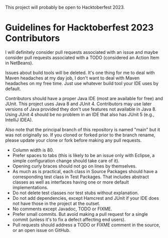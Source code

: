 This project will probably be open to Hacktoberfest 2023.

# Guidelines for Hacktoberfest 2023 Contributors

I will definitely consider pull requests associated with an issue and maybe 
consider pull requests associated with a TODO (considered an Action Item in 
NetBeans).

Issues about build tools will be deleted. It's one thing for me to deal with 
Maven headaches at my day job, I don't want to deal with Maven headaches on my 
free time. Just use whatever build tool your IDE uses by default.

Contributors should have a proper Java IDE (most are available for free) and 
JUnit. This project uses Java 8 and JUnit 4. Contributors may use later versions 
of Java provided they don't use features not available in Java 8. Using JUnit 4 
should be no problem in an IDE that also has JUnit 5 (e.g., IntelliJ IDEA).

Also note that the principal branch of this repository is named "main" but it 
was not originally so. If you cloned or forked prior to the branch rename, 
please update your clone or fork before making any pull requests.

* Column width is 80.
* Prefer spaces to tabs (this is likely to be an issue only with Eclipse, a 
simple configuration change should take care of it).
* Opening curly braces should not go on lines by themselves.
* As much as is practical, each class in Source Packages should have a 
corresponding test class in Test Packages. That includes abstract classes as 
well as interfaces having one or more default implementations.
* Do not delete test classes nor test stubs without explanation.
* Do not add dependencies, except Hamcrest and JUnit if your IDE does not have 
those in the project at the outset.
* No comments except Javadoc, TODO or FIXME.
* Prefer small commits. But avoid making a pull request for a single commit 
(unless it's to fix a defect affecting end users).
* Pull requests should address a TODO or FIXME comment in the source, or an open 
issue on GitHub.
